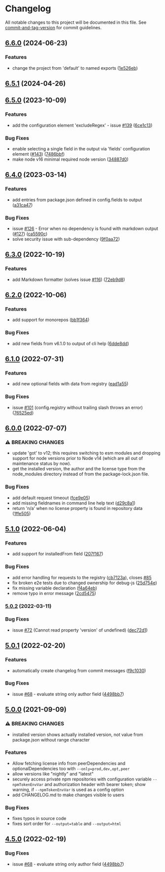 # Changelog

All notable changes to this project will be documented in this file. See [commit-and-tag-version](https://github.com/absolute-version/commit-and-tag-version) for commit guidelines.

## [6.6.0](https://github.com/kessler/license-report/compare/v6.5.1...v6.6.0) (2024-06-23)

### Features

* change the project from 'default' to named exports ([1e526eb](https://github.com/kessler/license-report/commit/1e526eb2ebd4395a45473e588a6d3e774fc9dd0d))

## [6.5.1](https://github.com/ironSource/license-report/compare/v6.5.0...v6.5.1) (2024-04-26)

## [6.5.0](https://github.com/ironSource/license-report/compare/v6.4.0...v6.5.0) (2023-10-09)

### Features

- add the configuration element 'excludeRegex' - issue [#139](https://github.com/ironSource/license-report/issues/139) ([6ce1c13](https://github.com/ironSource/license-report/commit/6ce1c1341a05cf6acd05f13c6f40e22d61bd0c61))

### Bug Fixes

- enable selecting a single field in the output via 'fields' configuration element ([#143](https://github.com/ironSource/license-report/issues/143)) ([7486bbf](https://github.com/ironSource/license-report/commit/7486bbfcd234083da6f88df833546e01904b2dae))
- make node v16 minimal required node version ([34887d0](https://github.com/ironSource/license-report/commit/34887d0f4feb7d45e9b8e077a81554a06a1c9458))

## [6.4.0](https://github.com/ironSource/license-report/compare/v6.3.0...v6.4.0) (2023-03-14)

### Features

- add entries from package.json defined in config.fields to output ([a31ca47](https://github.com/ironSource/license-report/commit/a31ca47f1b8246eb21c7a73c9f67c35f226f6640))

### Bug Fixes

- issue [#126](https://github.com/ironSource/license-report/issues/126) - Error when no dependency is found with markdown output ([#127](https://github.com/ironSource/license-report/issues/127)) ([ca5590c](https://github.com/ironSource/license-report/commit/ca5590cda5a0d54d24677b8ce3dd3662388c5c7b))
- solve security issue with sub-dependency ([9f0aa72](https://github.com/ironSource/license-report/commit/9f0aa720e07648ef96fc43336de16ce621ada8cd))

## [6.3.0](https://github.com/ironSource/license-report/compare/v6.2.0...v6.3.0) (2022-10-19)

### Features

- add Markdown formatter (solves issue [#116](https://github.com/ironSource/license-report/issues/116)) ([72eb9d8](https://github.com/ironSource/license-report/commit/72eb9d8fd74d02c457814972932acfbc0339a69b))

## [6.2.0](https://github.com/ironSource/license-report/compare/v6.1.0...v6.2.0) (2022-10-06)

### Features

- add support for monorepos ([bb1f364](https://github.com/ironSource/license-report/commit/bb1f364925502e9890bab3a143c2523935543114))

### Bug Fixes

- add new fields from v6.1.0 to output of cli help ([6dde8dd](https://github.com/ironSource/license-report/commit/6dde8dd5f362fcd32d43c9e2761a216eb1257c31))

## [6.1.0](https://github.com/ironSource/license-report/compare/v6.0.0...v6.1.0) (2022-07-31)

### Features

- add new optional fields with data from registry ([ead1a55](https://github.com/ironSource/license-report/commit/ead1a550d212a030e657fef71f245d2299c76d08))

### Bug Fixes

- issue [#101](https://github.com/ironSource/license-report/issues/101) (config.registry without trailing slash throws an error) ([76525ed](https://github.com/ironSource/license-report/commit/76525ed1a411fc007e4ea655c17fcef042c789f8))

## [6.0.0](https://github.com/ironSource/license-report/compare/v5.1.0...v6.0.0) (2022-07-07)

### ⚠ BREAKING CHANGES

- update 'got' to v12; this requires switching to esm
  modules and dropping support for node versions prior to Node v14 (which
  are all out of maintenance status by now).
- get the installed version, the author and the
  license type from the node_modules directory instead of from
  the package-lock.json file.

### Bug Fixes

- add default request timeout ([fce9e05](https://github.com/ironSource/license-report/commit/fce9e051170711f680aba53e3f23003a1300af39))
- add missing fieldnames in command line help text ([d29c8a1](https://github.com/ironSource/license-report/commit/d29c8a1ebf0da0c058fb0d70c47ce2f6ab290f0a))
- return 'n/a' when no license property is found in repository data ([1ffe505](https://github.com/ironSource/license-report/commit/1ffe5055086e67646f6f1d0d9f5b9667d3564bd3))

## [5.1.0](https://github.com/ironSource/license-report/compare/v5.0.2...v5.1.0) (2022-06-04)

### Features

- add support for installedFrom field ([207f167](https://github.com/ironSource/license-report/commit/207f167b4492e45f34a8554f026cdb5c97e4888b))

### Bug Fixes

- add error handling for requests to the registry ([cb7123a](https://github.com/ironSource/license-report/commit/cb7123a055238827ed3a4d71cadff9de60e42156)), closes [#85](https://github.com/ironSource/license-report/issues/85)
- fix broken e2e tests due to changed ownership for debug-js ([25d754e](https://github.com/ironSource/license-report/commit/25d754ed342b94af01b5bc96a5692495d8d687ce))
- fix missing variable declaration ([f4a64eb](https://github.com/ironSource/license-report/commit/f4a64eb5db57e42908dacb4148f93c5be7757207))
- remove typo in error message ([2cd5475](https://github.com/ironSource/license-report/commit/2cd547517af40b4f1b72b458c6f7d8be7218c6bf))

### [5.0.2](https://github.com/ironSource/license-report/compare/v5.0.1...v5.0.2) (2022-03-11)

### Bug Fixes

- issue [#72](https://github.com/ironSource/license-report/issues/72) (Cannot read property 'version' of undefined) ([dec72d1](https://github.com/ironSource/license-report/commit/dec72d1c5828f89219dacdd2c2e8c9b808c63142))

## [5.0.1](https://github.com/ironSource/license-report/compare/v5.0.0...v5.0.1) (2022-02-20)

### Features

- automatically create changelog from commit messages ([f9c1030](https://github.com/ironSource/license-report/commit/f9c103053378bb88db61715331ed8f0d208fcc95))

### Bug Fixes

- issue [#68](https://github.com/ironSource/license-report/issues/68) - evaluate string only author field ([4498bb7](https://github.com/ironSource/license-report/commit/4498bb7f9b5f74658118ee2cd96df443e5d95383))

## [5.0.0](https://github.com/ironSource/license-report///compare/v5.0.0...v4.5.0) (2021-09-09)

### ⚠ BREAKING CHANGES

- installed version shows actually installed version, not value from package.json without range character

### Features

- Allow fetching license info from peerDependencies and optionalDependencies too with `--only=prod,dev,opt,peer`
- allow versions like "nightly" and "latest"
- securely access private npm repositories with configuration variable `--npmTokenEnvVar` and authorization header with bearer token; show warning, if `--npmTokenEnvVar` is used as a config option
- add CHANGELOG.md to make changes visible to users

### Bug Fixes

- fixes typos in source code
- fixes sort order for `--output=table` and `--output=html`

## [4.5.0](https://github.com/ironSource/license-report/compare/v5.0.0...v4.5.0) (2022-02-19)

### Bug Fixes

- issue [#68](https://github.com/ironSource/license-report/issues/68) - evaluate string only author field ([4498bb7](https://github.com/ironSource/license-report/commit/4498bb7f9b5f74658118ee2cd96df443e5d95383))
